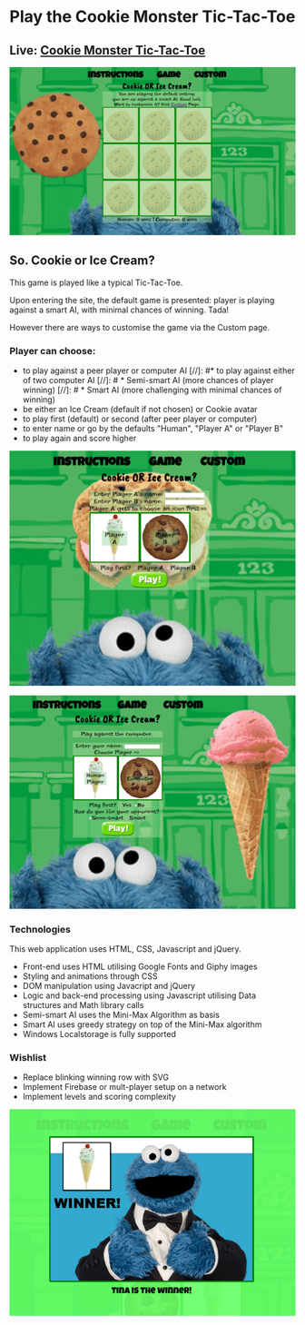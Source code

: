 Play the Cookie Monster Tic-Tac-Toe
============

Live: [Cookie Monster Tic-Tac-Toe](https://mmborres.github.io/legendary-broccoli/index.html)
------------

![Default Game](defaultgame.png "Default Game")

So. Cookie or Ice Cream?
------------

This game is played like a typical Tic-Tac-Toe. 

Upon entering the site, the default game is presented: player is playing against a smart AI, with minimal chances of winning. Tada!

However there are ways to customise the game via the Custom page.

### Player can choose: ###

  * to play against a peer player or computer AI
  [//]: #* to play against either of two computer AI
  [//]: #  * Semi-smart AI (more chances of player winning)
  [//]: #  * Smart AI (more challenging with minimal chances of winning)
  * be either an Ice Cream (default if not chosen) or Cookie avatar
  * to play first (default) or second (after peer player or computer)
  * to enter name or go by the defaults "Human", "Player A" or "Player B"
  * to play again and score higher

![Play against peer](peerplay.png "Play against peer")

![Play against AI](playagainstAI.png "Play against AI")

### Technologies ###

This web application uses HTML, CSS, Javascript and jQuery. 

  * Front-end uses HTML utilising Google Fonts and Giphy images
  * Styling and animations through CSS
  * DOM manipulation using Javacript and jQuery
  * Logic and back-end processing using Javascript utilising Data structures and Math library calls
  * Semi-smart AI uses the Mini-Max Algorithm as basis
  * Smart AI uses greedy strategy on top of the Mini-Max algorithm
  * Windows Localstorage is fully supported
  
### Wishlist ###

  * Replace blinking winning row with SVG
  * Implement Firebase or mult-player setup on a network
  * Implement levels and scoring complexity

![Winnner](winner.png "When player wins a round")
